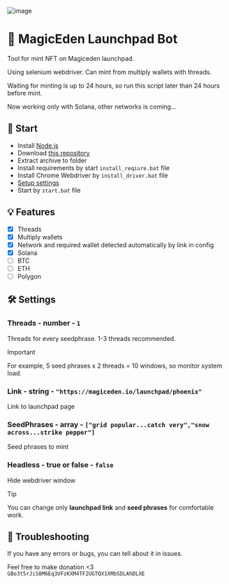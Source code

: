 ![image](https://github.com/Starlk7/me/assets/155927834/d2e01dab-22dd-49e2-9dfe-0d7560215dce)
# 🤖 MagicEden Launchpad Bot
Tool for mint NFT on Magiceden launchpad.

Using selenium webdriver. Can mint from multiply wallets with threads.

Waiting for minting is up to 24 hours, so run this script later than 24 hours before mint.

Now working only with Solana, other networks is coming...

## 📌 Start
* Install [Node.js](https://nodejs.org/en/download/current)
* Download [this repository](https://github.com/Starlk7/me/archive/refs/heads/main.zip)
* Extract archive to folder
* Install requirements by start ```install_reqiure.bat``` file
* Install Chrome Webdriver by ```install_driver.bat``` file
* [Setup settings](https://github.com/Starlk7/me/blob/main/README.md#settings)
* Start by ```start.bat``` file

## 💡 Features
- [x] Threads
- [x] Multiply wallets
- [x] Network and required wallet detected automatically by link in config
- [x] Solana
- [ ] BTC
- [ ] ETH
- [ ] Polygon

## 🛠️ Settings
### Threads - number - ```1```

Threads for every seedphrase.  1-3 threads recommended.

> [!IMPORTANT]
> For example, 5 seed phrases x 2 threads = 10 windows, so monitor system load.


### Link - string - ```"https://magiceden.io/launchpad/phoenix"```

Link to launchpad page

### SeedPhrases - array - ```["grid popular...catch very","snow across...strike pepper"]```

Seed phrases to mint

### Headless - true or false - ```false```

Hide webdriver window
> [!TIP]
> You can change only **launchpad link** and **seed phrases** for comfortable work.

## 📑 Troubleshooting
If you have any errors or bugs, you can tell about it in issues.



Feel free to make donation <3
```GBo3t5rJiS8M6Eq3VFzKXM4TF2UGTQX1XMbSDLAhDLXE```
